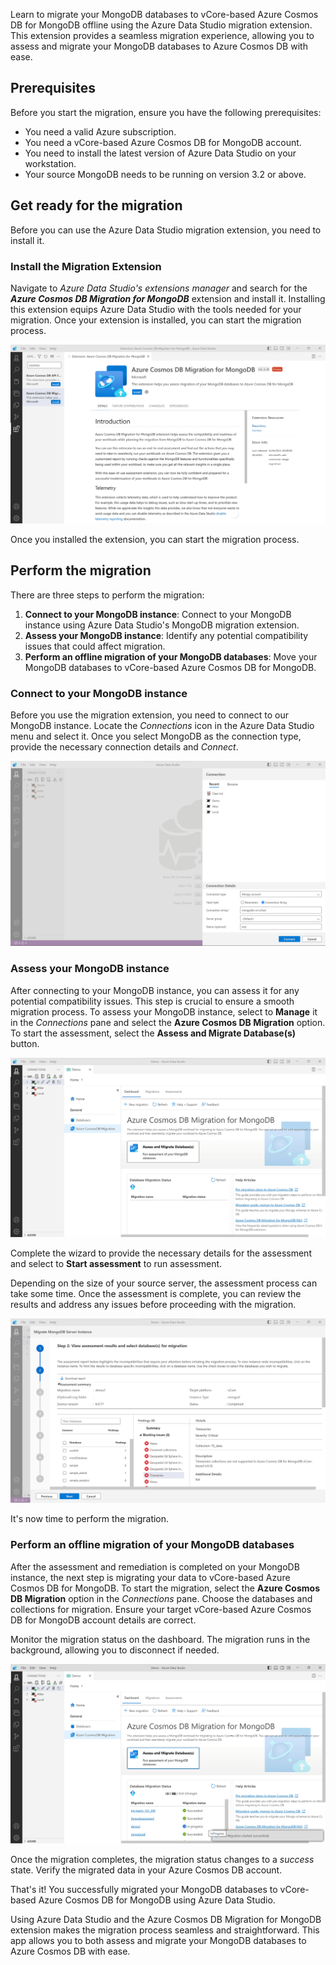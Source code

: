 Learn to migrate your MongoDB databases to vCore-based Azure Cosmos DB for MongoDB offline using the Azure Data Studio migration extension. This extension provides a seamless migration experience, allowing you to assess and migrate your MongoDB databases to Azure Cosmos DB with ease.

## Prerequisites

Before you start the migration, ensure you have the following prerequisites:

- You need a valid Azure subscription.
- You need a vCore-based Azure Cosmos DB for MongoDB account.
- You need to install the latest version of Azure Data Studio on your workstation.
- Your source MongoDB needs to be running on version 3.2 or above.

## Get ready for the migration

Before you can use the Azure Data Studio migration extension, you need to install it.

### Install the Migration Extension

Navigate to *Azure Data Studio's extensions manager* and search for the ***Azure Cosmos DB Migration for MongoDB*** extension and install it. Installing this extension equips Azure Data Studio with the tools needed for your migration. Once your extension is installed, you can start the migration process.

![Screenshot of how to add the MongoDB migration extension to Azure Data Studio.](../media/4-install-extension.png)

Once you installed the extension, you can start the migration process.

## Perform the migration

There are three steps to perform the migration:

1. **Connect to your MongoDB instance**: Connect to your MongoDB instance using Azure Data Studio's MongoDB migration extension.
1. **Assess your MongoDB instance**: Identify any potential compatibility issues that could affect migration.
1. **Perform an offline migration of your MongoDB databases**: Move your MongoDB databases to vCore-based Azure Cosmos DB for MongoDB.

### Connect to your MongoDB instance

Before you use the migration extension, you need to connect to our MongoDB instance. Locate the *Connections* icon in the Azure Data Studio menu and select it. Once you select MongoDB as the connection type, provide the necessary connection details and *Connect*.

![Screenshot of how to connect to a MongoDB server in Azure Data Studio.](../media/4-create-connection.png)

### Assess your MongoDB instance

After connecting to your MongoDB instance, you can assess it for any potential compatibility issues. This step is crucial to ensure a smooth migration process. To assess your MongoDB instance, select to **Manage** it in the *Connections* pane and select the **Azure Cosmos DB Migration** option. To start the assessment, select the **Assess and Migrate Database(s)** button.

![Screenshot of how to start an assessment of a MongoDB server in Azure Data Studio.](../media/4-assess-cluster.png)

Complete the wizard to provide the necessary details for the assessment and select to **Start assessment** to run assessment.

Depending on the size of your source server, the assessment process can take some time. Once the assessment is complete, you can review the results and address any issues before proceeding with the migration.

![Screenshot of the assessment results of a MongoDB server in Azure Data Studio.](../media/4-review-assessment-report.png)

It's now time to perform the migration.

### Perform an offline migration of your MongoDB databases

After the assessment and remediation is completed on your MongoDB instance, the next step is migrating your data to vCore-based Azure Cosmos DB for MongoDB. To start the migration, select the **Azure Cosmos DB Migration** option in the *Connections* pane. Choose the databases and collections for migration. Ensure your target vCore-based Azure Cosmos DB for MongoDB account details are correct.

Monitor the migration status on the dashboard. The migration runs in the background, allowing you to disconnect if needed.

![Screenshot of the migration status of a MongoDB server in Azure Data Studio.](../media/4-monitor-dashboard.png)

Once the migration completes, the migration status changes to a *success* state. Verify the migrated data in your Azure Cosmos DB account.

That's it! You successfully migrated your MongoDB databases to vCore-based Azure Cosmos DB for MongoDB using Azure Data Studio.

Using Azure Data Studio and the Azure Cosmos DB Migration for MongoDB extension makes the migration process seamless and straightforward. This app allows you to both assess and migrate your MongoDB databases to Azure Cosmos DB with ease.
